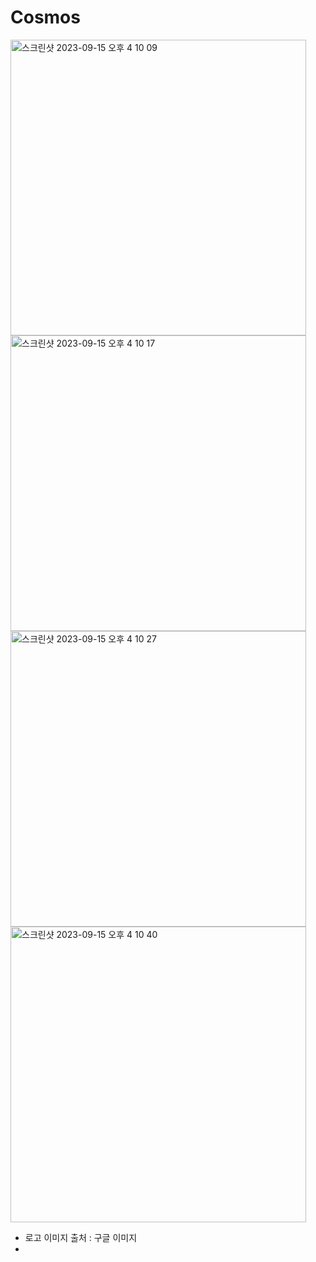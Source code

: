 # Cosmos
<img width="473" alt="스크린샷 2023-09-15 오후 4 10 09" src="https://github.com/june4969/COSMOS/assets/127813398/3fe26856-3251-4f57-8326-dddf7b814f6b">

<img width="473" alt="스크린샷 2023-09-15 오후 4 10 17" src="https://github.com/june4969/COSMOS/assets/127813398/f8ac06d8-2d32-4a20-8bea-5510a90715fa">

<img width="473" alt="스크린샷 2023-09-15 오후 4 10 27" src="https://github.com/june4969/COSMOS/assets/127813398/9fb7c6ed-1129-4edd-adb7-0370f5ae63ea">

<img width="473" alt="스크린샷 2023-09-15 오후 4 10 40" src="https://github.com/june4969/COSMOS/assets/127813398/94dfce36-d4f3-4aed-b111-8ab6fa9191dd">


- 로고 이미지 출처 : 구글 이미지
- 
